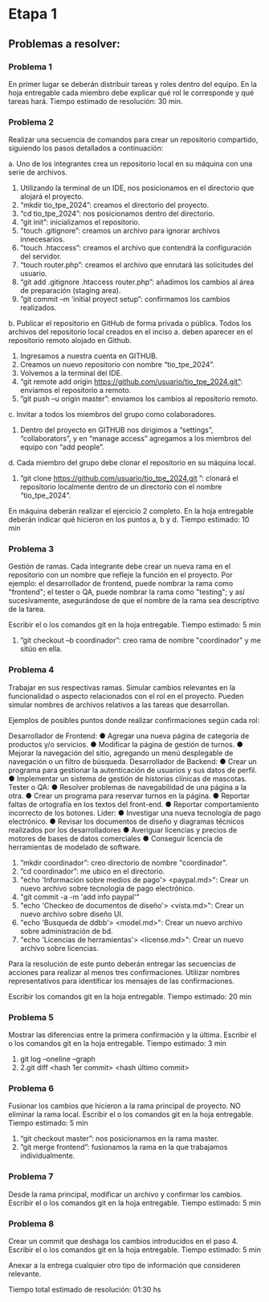 # Etapa 1

## Problemas a resolver:

### Problema 1

En primer lugar se deberán distribuir tareas y roles dentro del equipo. En la hoja entregable cada miembro debe explicar qué rol le corresponde y qué tareas hará. Tiempo estimado de resolución: 30 min.

### Problema 2

Realizar una secuencia de comandos para crear un repositorio compartido, siguiendo los pasos detallados a continuación:

a.  Uno de los integrantes crea un repositorio local en su máquina con una serie de archivos.
  1. Utilizando la terminal de un IDE, nos posicionamos en el directorio que alojará el proyecto.
  2. “mkdir tio_tpe_2024”: creamos el directorio del proyecto.
  3. “cd tio_tpe_2024”: nos posicionamos dentro del directorio.
  4. “git init”: inicializamos el repositorio.
  5. ”touch .gitignore”: creamos un archivo para ignorar archivos innecesarios.
  6. ”touch .htaccess”: creamos el archivo que contendrá la configuración del servidor.
  7. “touch router.php”: creamos el archivo que enrutará las solicitudes del usuario.
  8. “git add .gitignore .htaccess router.php”: añadimos los cambios al área de preparación (staging area).
  9. ”git commit –m ‘initial proyect setup”: confirmamos los cambios realizados.

b.	Publicar el repositorio en GitHub de forma privada o pública. Todos los archivos del repositorio local creados en el inciso a. deben aparecer en el repositorio remoto alojado en Github.
  1. Ingresamos a nuestra cuenta en GITHUB.
  2. Creamos un nuevo repositorio con nombre “tio_tpe_2024”.
  3. Volvemos a la terminal del IDE.
  4. “git remote add origin https://github.com/usuario/tio_tpe_2024.git”: enviamos el repositorio a remoto.
  5. ”git push –u origin master”: enviamos los cambios al repositorio remoto.

c.	Invitar a todos los miembros del grupo como colaboradores.
  1. Dentro del proyecto en GITHUB nos dirigimos a “settings”, “collaborators”, y en “manage access” agregamos a los miembros del equipo con “add people”. 

d.	Cada miembro del grupo debe clonar el repositorio en su máquina local.
  1. ”git clone https://github.com/usuario/tio_tpe_2024.git ”: clonará el repositorio localmente dentro de un directorio con el nombre “tio_tpe_2024”.

En máquina deberán realizar el ejercicio 2 completo. En la hoja entregable deberán indicar qué hicieron en los puntos a, b y d. Tiempo estimado: 10 min

### Problema 3

Gestión de ramas. Cada integrante debe crear un nueva rama en el repositorio con un nombre que refleje la función en el proyecto. Por ejemplo: el desarrollador de frontend, puede nombrar la rama como "frontend"; el tester o QA, puede nombrar la rama como "testing"; y así sucesivamente, asegurándose de que el nombre de la rama sea descriptivo de la tarea.

Escribir el o los comandos git en la hoja entregable. Tiempo estimado: 5 min
  1. ”git checkout –b coordinador”: creo rama de nombre "coordinador" y me sitúo en ella.
  
### Problema 4
 
Trabajar en sus respectivas ramas. Simular cambios relevantes en la funcionalidad o aspecto relacionados con el rol en el proyecto. Pueden simular nombres de archivos relativos a las tareas que desarrollan.
 
Ejemplos de posibles puntos donde realizar confirmaciones según cada rol:

Desarrollador de Frontend:
●	Agregar una nueva página de categoría de productos y/o servicios.
●	Modificar la página de gestión de turnos.
●	Mejorar la navegación del sitio, agregando un menú desplegable de navegación o un filtro de búsqueda.
Desarrollador de Backend:
●	Crear un programa para gestionar la autenticación de usuarios y sus datos de perfil.
●	Implementar un sistema de gestión de historias clínicas de mascotas.
Tester o QA:
●	Resolver problemas de navegabilidad de una página a la otra.
●	Crear un programa para reservar turnos en la página.
●	Reportar faltas de ortografía en los textos del front-end.
●	Reportar comportamiento incorrecto de los botones.
Líder:
●	Investigar una nueva tecnología de pago electrónico.
●	Revisar los documentos de diseño y diagramas técnicos realizados por los desarrolladores
●	Averiguar licencias y precios de motores de bases de datos comerciales
●	Conseguir licencia de herramientas de modelado de software.

  1. ”mkdir coordinador”: creo directorio de nombre "coordinador".
  2. ”cd coordinador”: me ubico en el directorio.
  3. "echo 'Información sobre medios de pago'> <paypal.md>": Crear un nuevo archivo sobre tecnología de pago electrónico.
  4. "git commit -a -m 'add info paypal'"
  4. "echo 'Checkeo de documentos de diseño'> <vista.md>": Crear un nuevo archivo sobre diseño UI.
  5. "echo 'Busqueda de ddbb'> <model.md>": Crear un nuevo archivo sobre administración de bd.
  6. "echo 'Licencias de herramientas'> <license.md>": Crear un nuevo archivo sobre licencias.

Para la resolución de este punto deberán entregar las secuencias de acciones para realizar al menos tres confirmaciones. Utilizar nombres representativos para identificar los mensajes de las confirmaciones.

Escribir los comandos git en la hoja entregable. Tiempo estimado: 20 min

### Problema 5

Mostrar las diferencias entre la primera confirmación y la última. Escribir el o los comandos git en la hoja entregable. Tiempo estimado: 3 min
  1.	git log –oneline –graph
  2.	2.git diff <hash 1er commit> <hash último commit>

### Problema 6

Fusionar los cambios que hicieron a la rama principal de proyecto. NO eliminar la rama local. Escribir el o los comandos git en la hoja entregable. Tiempo estimado: 5 min
  1. “git checkout master”: nos posicionamos en la rama master.
  2. ”git merge frontend”: fusionamos la rama en la que trabajamos individualmente. 
### Problema 7

Desde la rama principal, modificar un archivo y confirmar los cambios. Escribir el o los comandos git en la hoja entregable. Tiempo estimado: 5 min

### Problema 8

Crear un commit que deshaga los cambios introducidos en el paso 4. Escribir el o los comandos git en la hoja entregable. Tiempo estimado: 5 min

Anexar a la entrega cualquier otro tipo de información que consideren relevante.

Tiempo total estimado de resolución: 01:30 hs
